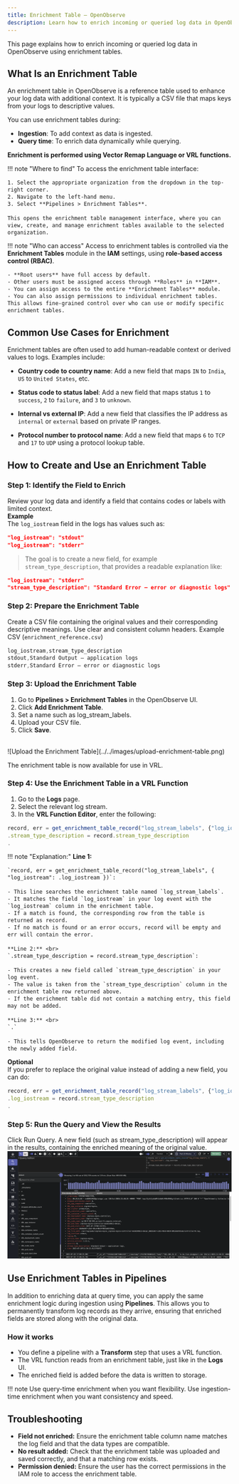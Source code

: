```yaml
---
title: Enrichment Table – OpenObserve
description: Learn how to enrich incoming or queried log data in OpenObserve using enrichment tables. 
---
```

This page explains how to enrich incoming or queried log data in OpenObserve using enrichment tables. 

## What Is an Enrichment Table 
An enrichment table in OpenObserve is a reference table used to enhance your log data with additional context. It is typically a CSV file that maps keys from your logs to descriptive values.

You can use enrichment tables during:

- **Ingestion**: To add context as data is ingested.
- **Query time**: To enrich data dynamically while querying. 

**Enrichment is performed using Vector Remap Language or VRL functions.**

!!! note "Where to find"
    To access the enrichment table interface:

    1. Select the appropriate organization from the dropdown in the top-right corner.
    2. Navigate to the left-hand menu.
    3. Select **Pipelines > Enrichment Tables**.
    
    This opens the enrichment table management interface, where you can view, create, and manage enrichment tables available to the selected organization.

!!! note "Who can access"
    Access to enrichment tables is controlled via the **Enrichment Tables** module in the **IAM** settings, using **role-based access control (RBAC)**.

    - **Root users** have full access by default.
    - Other users must be assigned access through **Roles** in **IAM**.
    - You can assign access to the entire **Enrichment Tables** module.
    - You can also assign permissions to individual enrichment tables. This allows fine-grained control over who can use or modify specific enrichment tables.

## Common Use Cases for Enrichment

Enrichment tables are often used to add human-readable context or derived values to logs. Examples include:

- **Country code to country name**: Add a new field that maps `IN` to `India`, `US` to `United States`, etc.

- **Status code to status label**: Add a new field that maps status `1` to `success`, `2` to `failure`, and `3` to `unknown`.

- **Internal vs external IP**: Add a new field that classifies the IP address as `internal` or `external` based on private IP ranges.

- **Protocol number to protocol name**: Add a new field that maps `6` to `TCP` and `17` to `UDP` using a protocol lookup table.



## How to Create and Use an Enrichment Table

### Step 1: Identify the Field to Enrich
Review your log data and identify a field that contains codes or labels with limited context. <br>
**Example**  <br>
The `log_iostream` field in the logs has values such as:

```json
"log_iostream": "stdout"
"log_iostream": "stderr"
```
> The goal is to create a new field, for example `stream_type_description`, that provides a readable explanation like:
```json
"log_iostream": "stderr"
"stream_type_description": "Standard Error – error or diagnostic logs"
```

### Step 2: Prepare the Enrichment Table
Create a CSV file containing the original values and their corresponding descriptive meanings. Use clear and consistent column headers.
Example CSV (`enrichment_reference.csv`)  
```cs
log_iostream,stream_type_description
stdout,Standard Output – application logs
stderr,Standard Error – error or diagnostic logs
```

### Step 3: Upload the Enrichment Table

1. Go to **Pipelines > Enrichment Tables** in the OpenObserve UI.
2. Click **Add Enrichment Table**.
3. Set a name such as log_stream_labels.
4. Upload your CSV file.
5. Click **Save**.
<br>
![Upload the Enrichment Table](../../images/upload-enrichment-table.png)

The enrichment table is now available for use in VRL.

### Step 4: Use the Enrichment Table in a VRL Function
1. Go to the **Logs** page.
2. Select the relevant log stream.
3. In the **VRL Function Editor**, enter the following:

```js linenums="1"
record, err = get_enrichment_table_record("log_stream_labels", {"log_iostream": .log_iostream})
.stream_type_description = record.stream_type_description
.
```

!!! note "Explanation:"
    **Line 1:** <br>

    `record, err = get_enrichment_table_record("log_stream_labels", { "log_iostream": .log_iostream })`: 

    - This line searches the enrichment table named `log_stream_labels`.
    - It matches the field `log_iostream` in your log event with the `log_iostream` column in the enrichment table.
    - If a match is found, the corresponding row from the table is returned as record.
    - If no match is found or an error occurs, record will be empty and err will contain the error.

    **Line 2:** <br>
    `.stream_type_description = record.stream_type_description`:

    - This creates a new field called `stream_type_description` in your log event.
    - The value is taken from the `stream_type_description` column in the enrichment table row returned above.
    - If the enrichment table did not contain a matching entry, this field may not be added.

    **Line 3:** <br>
    `.`

    - This tells OpenObserve to return the modified log event, including the newly added field.

**Optional** <br>
If you prefer to replace the original value instead of adding a new field, you can do:

```js linenums="1"
record, err = get_enrichment_table_record("log_stream_labels", {"log_iostream": .log_iostream})
.log_iostream = record.stream_type_description
.
```
### Step 5: Run the Query and View the Results
Click Run Query. A new field (such as stream_type_description) will appear in the results, containing the enriched meaning of the original value. 
<br>
![Use the Enrichment Table](../../images/use-enrichment-table.png)


## Use Enrichment Tables in Pipelines 
In addition to enriching data at query time, you can apply the same enrichment logic during ingestion using **Pipelines**. This allows you to permanently transform log records as they arrive, ensuring that enriched fields are stored along with the original data.

### How it works

- You define a pipeline with a **Transform** step that uses a VRL function.
- The VRL function reads from an enrichment table, just like in the **Logs** UI.
- The enriched field is added before the data is written to storage.

!!! note 
    Use query-time enrichment when you want flexibility. Use ingestion-time enrichment when you want consistency and speed.

## Troubleshooting
- **Field not enriched:** Ensure the enrichment table column name matches the log field and that the data types are compatible. 
- **No result added:** Check that the enrichment table was uploaded and saved correctly, and that a matching row exists.
- **Permission denied:** Ensure the user has the correct permissions in the IAM role to access the enrichment table.